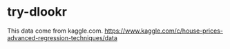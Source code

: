 # try-dlookr

This data come from kaggle.com.
https://www.kaggle.com/c/house-prices-advanced-regression-techniques/data
